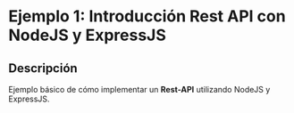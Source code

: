 Ejemplo 1: Introducción Rest API con NodeJS y ExpressJS
==============
## Descripción
Ejemplo básico de cómo implementar un **Rest-API** utilizando NodeJS y ExpressJS.

